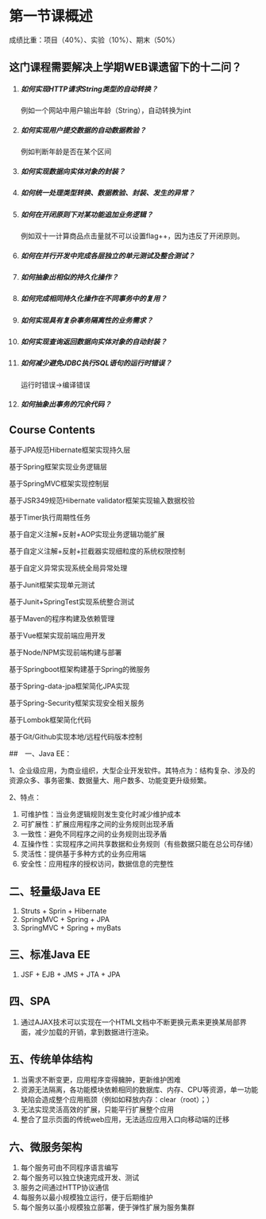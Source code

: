 # 第一节课概述

成绩比重：项目（40%）、实验（10%）、期末（50%）

## 这门课程需要解决上学期WEB课遗留下的十二问？

1. ##### 如何实现HTTP请求String类型的自动转换？

   例如一个网站中用户输出年龄（String），自动转换为int

2. ##### 如何实现用户提交数据的自动数据教验？

   例如判断年龄是否在某个区间

3. ##### 如何实现数据向实体对象的封装？

4. ##### 如何统一处理类型转换、数据教验、封装、发生的异常？

5. ##### 如何在开闭原则下对某功能追加业务逻辑？

   例如双十一计算商品点击量就不可以设置flag++，因为违反了开闭原则。

6. ##### 如何在并行开发中完成各层独立的单元测试及整合测试？

7. ##### 如何抽象出相似的持久化操作？

8. ##### 如何完成相同持久化操作在不同事务中的复用？

9. ##### 如何实现具有复杂事务隔离性的业务需求？

10. ##### 如何实现查询返回数据向实体对象的自动封装？

11. ##### 如何减少避免JDBC执行SQL语句的运行时错误？

    运行时错误->编译错误

12. ##### 如何抽象出事务的冗余代码？

## Course Contents

基于JPA规范Hibernate框架实现持久层

基于Spring框架实现业务逻辑层

基于SpringMVC框架实现控制层

基于JSR349规范Hibernate validator框架实现输入数据校验

基于Timer执行周期性任务

基于自定义注解+反射+AOP实现业务逻辑功能扩展

基于自定义注解+反射+拦截器实现细粒度的系统权限控制

基于自定义异常实现系统全局异常处理

基于Junit框架实现单元测试

基于Junit+SpringTest实现系统整合测试

基于Maven的程序构建及依赖管理

基于Vue框架实现前端应用开发

基于Node/NPM实现前端构建与部署

基于Springboot框架构建基于Spring的微服务

基于Spring-data-jpa框架简化JPA实现

基于Spring-Security框架实现安全相关服务

基于Lombok框架简化代码

基于Git/Github实现本地/远程代码版本控制

##　一、Java EE：

1、企业级应用，为商业组织，大型企业开发软件。其特点为：结构复杂、涉及的资源众多、事务密集、数据量大、用户数多、功能变更升级频繁。

2、特点：

1. 可维护性：当业务逻辑规则发生变化时减少维护成本
2. 可扩展性：扩展应用程序之间的业务规则出现矛盾
3. 一致性：避免不同程序之间的业务规则出现矛盾
4. 互操作性：实现程序之间共享数据和业务规则（有些数据只能在总公司存储）
5. 灵活性：提供基于多种方式的业务应用端
6. 安全性：应用程序的授权访问，数据信息的完整性

## 二、轻量级Java EE

1. Struts + Sprin + Hibernate
2. SpringMVC + Spring + JPA
3. SpringMVC + Spring + myBats

## 三、标准Java EE

1. JSF + EJB + JMS + JTA + JPA

## 四、SPA

1. 通过AJAX技术可以实现在一个HTML文档中不断更换元素来更换某局部界面，减少加载的开销，拿到数据进行渲染。

## 五、传统单体结构

1. 当需求不断变更，应用程序变得臃肿，更新维护困难
2. 资源无法隔离，各功能模块依赖相同的数据库、内存、CPU等资源，单一功能缺陷会造成整个应用瓶颈（例如如释放内存：clear（root）；）
3. 无法实现灵活高效的扩展，只能平行扩展整个应用
4. 整合了显示页面的传统web应用，无法适应应用入口向移动端的迁移

## 六、微服务架构

1. 每个服务可由不同程序语言编写
2. 每个服务可以独立快速完成开发、测试
3. 服务之间通过HTTP协议通信
4. 每服务以最小规模独立运行，便于后期维护
5. 每个服务以虽小规模独立部署，便于弹性扩展为服务集群




